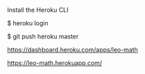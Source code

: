 Install the Heroku CLI

$ heroku login

$ git push heroku master

https://dashboard.heroku.com/apps/leo-math

https://leo-math.herokuapp.com/